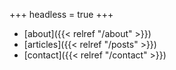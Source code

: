 +++
headless = true
+++

- [about]({{< relref "/about" >}})
- [articles]({{< relref "/posts" >}})
- [contact]({{< relref "/contact" >}})
